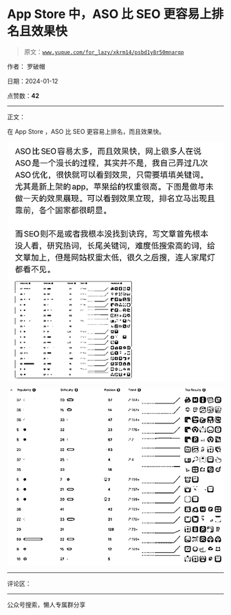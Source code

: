 # App Store 中，ASO 比 SEO 更容易上排名且效果快

> 原文：[`www.yuque.com/for_lazy/xkrm14/psbd1y8r50mnarqp`](https://www.yuque.com/for_lazy/xkrm14/psbd1y8r50mnarqp)

作者： 罗破帽

日期：2024-01-12

点赞数：**42**

* * *

正文：

在 App Store ，ASO 比 SEO 更容易上排名，而且效果快。

![](img/2b8c3d041c659f49600675d70d5b7c3a.png)

![](img/b4710821ee52a04aaeae8dda64b8b1b1.png)

* * *

评论区：

* * *

公众号搜索，懒人专属群分享